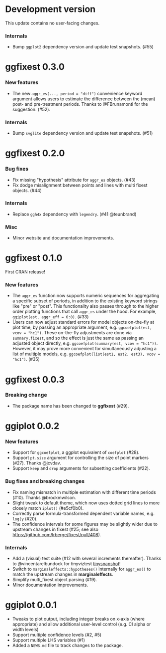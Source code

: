 # Development version

This update contains no user-facing changes.

### Internals

- Bump `ggplot2` dependency version and update test snapshots. (#55) 

# ggfixest 0.3.0

### New features

- The new `aggr_es(..., period = "diff")` convenience keyword argument allows
	users to estimate the difference between the (mean) post- and pre-treatment
	periods. Thanks to @FBrunamonti for the suggestion. (#52).

### Internals

- Bump `svglite` dependency version and update test snapshots. (#51) 

# ggfixest 0.2.0

### Bug fixes

- Fix missing "hypothesis" attribute for `aggr_es` objects. (#43)
- Fix dodge misalignment between points and lines with multi fixest objects. (#44)

### Internals

- Replace `ggh4x` dependency with `legendry`. (#41 @teunbrand)

### Misc

- Minor website and documentation improvements.

# ggfixest 0.1.0

First CRAN release!

### New features

- The `aggr_es` function now supports numeric sequences for aggregating a
specific subset of periods, in addition to the existing keyword strings like
"pre" or "post". This functionality also passes through to the higher order
plotting functions that call `aggr_es` under the hood. For example,
`ggiplot(est, aggr_eff = 6:8)`. (#33)
- Users can now adjust standard errors for model objects on-the-fly at plot
time, by passing an appropriate argument, e.g. `ggcoefplot(est, vcov = "hc1")`.
These on-the-fly adjustments are done via `summary.fixest`, and so the effect is
just the same as passing an adjusted object directly, e.g.
`ggcoefplot(summary(est, vcov = "hc1"))`. However, it may prove more convenient
for simultaneously adjusting a list of multiple models, e.g. 
`ggcoefplot(list(est1, est2, est3), vcov = "hc1")`. (#35)

# ggfixest 0.0.3

### Breaking change

- The package name has been changed to **ggfixest** (#29). 

# ggiplot 0.0.2

### New features

- Support for `ggcoefplot`, a ggplot equivalent of `coefplot` (#28).
- Support `pt.size` argument for controlling the size of point markers (#27).
Thanks @jcvdav.
- Support `keep` and `drop` arguments for subsetting coefficients (#22).

### Bug fixes and breaking changes

- Fix naming mismatch in multiple estimation with different time periods (#10).
Thanks @brockmwilson.
- Slight tweak to default theme, which now uses dotted grid lines to more
closely match `iplot()` (#e5cf0b0).
- Correctly parse formula-transformed dependent variable names, e.g. `log(y`
(#20).
- The confidence intervals for some figures may be slightly wider due to
upstream changes in fixest (#25; see also
https://github.com/lrberge/fixest/pull/408).

### Internals

- Add a (visual) test suite (#12 with several increments thereafter). Thanks to
@vincentarelbundock for ~~tinyviztest~~
[tinysnapshot](https://github.com/vincentarelbundock/tinysnapshot)!
- Switch to `marginaleffects::hypotheses()` internally for `aggr_es()` to match
the upstream changes in **marginaleffects**.
- Simplify multi_fixest object parsing (#19).
- Minor documentation improvements.

# ggiplot 0.0.1

* Tweaks to plot output, including integer breaks on x-axis (where appropriate)
and allow additional user-level control (e.g. CI alpha or width levels)
* Support multiple confidence levels (#2, #5)
* Support multiple LHS variables (#1)
* Added a `NEWS.md` file to track changes to the package.
